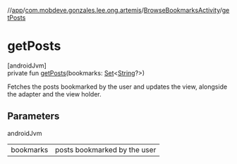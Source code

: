 //[app](../../../index.md)/[com.mobdeve.gonzales.lee.ong.artemis](../index.md)/[BrowseBookmarksActivity](index.md)/[getPosts](get-posts.md)

# getPosts

[androidJvm]\
private fun [getPosts](get-posts.md)(bookmarks: [Set](https://kotlinlang.org/api/latest/jvm/stdlib/kotlin.collections/-set/index.html)<[String](https://kotlinlang.org/api/latest/jvm/stdlib/kotlin/-string/index.html)?>)

Fetches the posts bookmarked by the user and updates the view, alongside the adapter and the view holder.

## Parameters

androidJvm

| | |
|---|---|
| bookmarks | posts bookmarked by the user |
